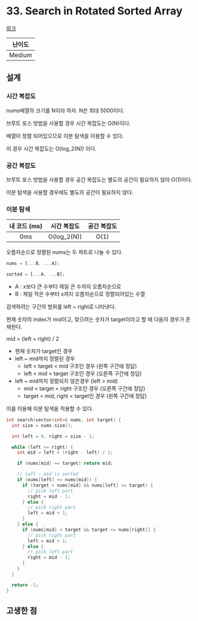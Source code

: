 # 33. Search in Rotated Sorted Array

[링크](https://leetcode.com/problems/search-in-rotated-sorted-array/)

| 난이도 |
| :----: |
| Medium |

## 설계

### 시간 복잡도

nums배열의 크기를 N이라 하자. N은 최대 5000이다.

브루트 포스 방법을 사용할 경우 시간 복잡도는 O(N)이다.

배열이 정렬 되어있으므로 이분 탐색을 이용할 수 있다.

이 경우 시간 복잡도는 O(log_2(N)) 이다.

### 공간 복잡도

브루트 포스 방법을 사용할 경우 공간 복잡도는 별도의 공간이 필요하지 않아 O(1)이다.

이분 탐색을 사용할 경우에도 별도의 공간이 필요하지 않다.

### 이분 탐색

| 내 코드 (ms) | 시간 복잡도 | 공간 복잡도 |
| :----------: | :---------: | :---------: |
|     0ms      | O(log_2(N)) |    O(1)     |

오름차순으로 정렬된 nums는 두 파트로 나눌 수 있다.

```javascript
nums = [...B, ...A];

sorted = [...A, ...B];
```

- A : x보다 큰 수부터 제일 큰 수까지 오름차순으로
- B : 제일 작은 수부터 x까지 오름차순으로 정렬되어있는 수열

검색하려는 구간의 범위를 left ~ right로 나타낸다.

현재 숫자의 index가 mid이고, 찾으려는 숫자가 target이라고 할 때 다음의 경우가 존재한다.

mid = (left + right) / 2

- 현재 숫자가 target인 경우
- left ~ mid까지 정렬된 경우
  - left < target < mid 구조인 경우 (왼쪽 구간에 정답)
  - left < mid < target 구조인 경우 (오른쪽 구간에 정답)
- left ~ mid까지 정렬되지 않은경우 (left > mid)
  - mid < target < right 구조인 경우 (오른쪽 구간에 정답)
  - target < mid, right < target인 경우 (왼쪽 구간에 정답)

이를 이용해 이분 탐색을 적용할 수 있다.

```cpp
int search(vector<int>& nums, int target) {
  int size = nums.size();

  int left = 0, right = size - 1;

  while (left <= right) {
    int mid = left + (right - left) / 2;

    if (nums[mid] == target) return mid;

    // left ~ mid is sorted
    if (nums[left] <= nums[mid]) {
      if (target < nums[mid] && nums[left] <= target) {
        // pick left part
        right = mid - 1;
      } else {
        // pick right part
        left = mid + 1;
      }
    } else {
      if (nums[mid] < target && target <= nums[right]) {
        // pick right part
        left = mid + 1;
      } else {
        // pick left part
        right = mid - 1;
      }
    }
  }

  return -1;
}
```

## 고생한 점
